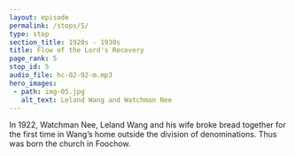 ```yaml
---
layout: episode
permalink: /stops/5/
type: stop
section_title: 1920s - 1930s
title: Flow of the Lord's Recovery
page_rank: 5
stop_id: 5
audio_file: hc-02-02-m.mp3
hero_images:
 - path: img-05.jpg
   alt_text: Leland Wang and Watchman Nee
---
```


In 1922, Watchman  Nee, Leland Wang and his wife broke bread together for the first time in Wang’s home outside the division of denominations. Thus was born the church in Foochow.

<!---
倪柝聲王載和他的妻子在1922年第一次在王載的家中擘餅，共同擺脫了宗派的分裂。福州教會因此誕生。
-->

<!--- TRANSCRIPT
In the first half of 1922, having seen the light about the error of denominations, Watchman Nee, Leland Wang, and his wife took the bold step of breaking bread in Wang’s home instead of going to the denomination to receive communion. Watchman Nee later testified that he would never forget, even in eternity, the profound closeness to the heavens he felt that night. Thus was born the church in Foochow, Fujian province, standing firm outside the division of the denominations.  
-->